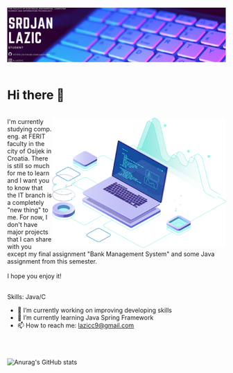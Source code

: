 ![](https://github.com/Lazic997/Lazic997/blob/main/Lazic997.png)
<br>
<br>
# Hi there 👋
<br>

<img src="https://github.com/Lazic997/Lazic997/blob/main/pc.png" align="right" width="400" height="300"> 
I'm currently studying comp. eng. at FERIT faculty in the city of Osijek in Croatia.
There is still so much for me to learn and I want you to know that the IT branch is
a completely "new thing" to me. For now, I don't have major projects that I can share with
you except my final assignment "Bank Management System" and some Java assignment from this semester.<br><br>
I hope you enjoy it! <br><br>

Skills: Java/C

- 🔭 I’m currently working on improving developing skills 
- 🌱 I’m currently learning Java Spring Framework 
- 📫 How to reach me: lazicc9@gmail.com 
    
<br>
<br>

![Anurag's GitHub stats](https://github-readme-stats.vercel.app/api?username=Lazic997&show_icons=true&theme=dracula)
  

